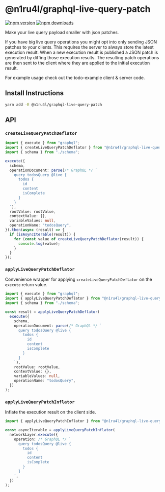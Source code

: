 # @n1ru4l/graphql-live-query-patch

[![npm version](https://img.shields.io/npm/v/@n1ru4l/graphql-live-query-patch.svg)](https://www.npmjs.com/package/@n1ru4l/graphql-live-query-patch) [![npm downloads](https://img.shields.io/npm/dm/@n1ru4l/graphql-live-query-patch.svg)](https://www.npmjs.com/package/@n1ru4l/graphql-live-query-patch)

Make your live query payload smaller with json patches.

If you have big live query operations you might opt into only sending JSON patches to your clients. This requires the server to always store the latest execution result. When a new execution result is published a JSON patch is generated by diffing those execution results.
The resulting patch operations are then sent to the client where they are applied to the initial execution result.

For example usage check out the todo-example client & server code.

## Install Instructions

```bash
yarn add -E @n1ru4l/graphql-live-query-patch
```

## API

### `createLiveQueryPatchDeflator`

```ts
import { execute } from "graphql";
import { createLiveQueryPatchDeflator } from "@n1ru4l/graphql-live-query-patch";
import { schema } from "./schema";

execute({
  schema,
  operationDocument: parse(/* GraphQL */ `
    query todosQuery @live {
      todos {
        id
        content
        isComplete
      }
    }
  `),
  rootValue: rootValue,
  contextValue: {},
  variableValues: null,
  operationName: "todosQuery",
}).then(async (result) => {
  if (isAsyncIterable(result)) {
    for (const value of createLiveQueryPatchDeflator(result)) {
      console.log(value);
    }
  }
});
```

### `applyLiveQueryPatchDeflator`

Convenience wrapper for applying `createLiveQueryPatchDeflator` on the `execute` return value.

```ts
import { execute } from "graphql";
import { applyLiveQueryPatchDeflator } from "@n1ru4l/graphql-live-query-patch";
import { schema } from "./schema";

const result = applyLiveQueryPatchDeflator(
  execute({
    schema,
    operationDocument: parse(/* GraphQL */ `
      query todosQuery @live {
        todos {
          id
          content
          isComplete
        }
      }
    `),
    rootValue: rootValue,
    contextValue: {},
    variableValues: null,
    operationName: "todosQuery",
  })
);
```

### `applyLiveQueryPatchInflator`

Inflate the execution result on the client side.

```ts
import { applyLiveQueryPatchInflator } from "@n1ru4l/graphql-live-query-patch";

const asyncIterable = applyLiveQueryPatchInflator(
  networkLayer.execute({
    operation: /* GraphQL */ `
      query todosQuery @live {
        todos {
          id
          content
          isComplete
        }
      }
    `,
  })
);
```
